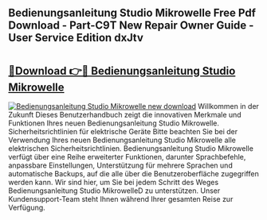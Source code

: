 ## Bedienungsanleitung Studio Mikrowelle Free Pdf Download - Part-C9T New Repair Owner Guide - User Service Edition dxJtv

# <h2><a href="http://df5a0d.blite.top/?on=Bedienungsanleitung+Studio+Mikrowelle">🔗Download 👉🔴 Bedienungsanleitung Studio Mikrowelle</a></h2>

[![Bedienungsanleitung Studio Mikrowelle new download](https://i.imgur.com/lujVjoI.png)](http://df5a0d.blite.top/?on=Bedienungsanleitung+Studio+Mikrowelle)
Willkommen in der Zukunft Dieses Benutzerhandbuch zeigt die innovativen Merkmale und Funktionen Ihres neuen Bedienungsanleitung Studio Mikrowelle. Sicherheitsrichtlinien für elektrische Geräte Bitte beachten Sie bei der Verwendung Ihres neuen Bedienungsanleitung Studio Mikrowelle alle elektrischen Sicherheitsrichtlinien. Bedienungsanleitung Studio Mikrowelle verfügt über eine Reihe erweiterter Funktionen, darunter Sprachbefehle, anpassbare Einstellungen, Unterstützung für mehrere Sprachen und automatische Backups, auf die alle über die Benutzeroberfläche zugegriffen werden kann. Wir sind hier, um Sie bei jedem Schritt des Weges Bedienungsanleitung Studio MikrowelleD zu unterstützen. Unser Kundensupport-Team steht Ihnen während Ihrer gesamten Reise zur Verfügung.

